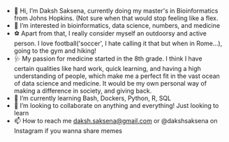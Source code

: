 - 👋 Hi, I’m Daksh Saksena, currently doing my master's in Bioinformatics from Johns Hopkins. (Not sure when that would stop feeling like a flex.
- 👀 I’m interested in bioinformatics, data science, numbers, and medicine
- ⚽️ Apart from that, I really consider myself an outdoorsy and active person. I love football('soccer', I hate calling it that but when in Rome...), going to the gym and hiking!
- 🩺 My passion for medicine started in the 8th grade. I think I have certain qualities like hard work, quick learning, and having a high understanding of people, which make me a perfect fit in the vast ocean of data science and medicine. It would be my own personal way of making a difference in society, and giving back.
- 🌱 I’m currently learning Bash, Dockers, Python, R, SQL
- 💞️ I’m looking to collaborate on anything and everything! Just looking to learn
- 📫 How to reach me daksh.saksena@gmail.com or @dakshsaksena on Instagram if you wanna share memes

<!---
daksh212/daksh212 is a ✨ special ✨ repository because its `README.md` (this file) appears on your GitHub profile.
You can click the Preview link to take a look at your changes.
--->
